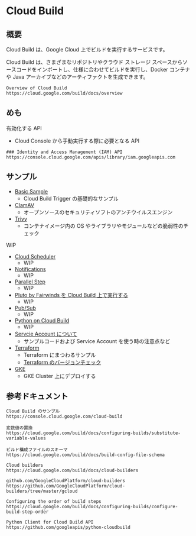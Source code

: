 # Cloud Build

## 概要

Cloud Build は、Google Cloud 上でビルドを実行するサービスです。

Cloud Build は、さまざまなリポジトリやクラウド ストレージ スペースからソースコードをインポートし、仕様に合わせてビルドを実行し、Docker コンテナや Java アーカイブなどのアーティファクトを生成できます。

```
Overview of Cloud Build
https://cloud.google.com/build/docs/overview
```

## めも

有効化する API

+ Cloud Console から手動実行する際に必要となる API

```
### Identity and Access Management (IAM) API
https://console.cloud.google.com/apis/library/iam.googleapis.com
```

## サンプル

+ [Basic Sample](./samples-basic)
  + Cloud Build Trigger の基礎的なサンプル
+ [ClamAV](./samples-clamav)
  + オープンソースのセキュリティソフトのアンチウイルスエンジン
+ [Trivy](./samples-trivy)
  + コンテナイメージ内の OS やライブラリやモジュールなどの脆弱性のチェック

WIP

+ [Cloud Scheduler](./cloudscheduler)
  + WIP
+ [Notifications](./notifications)
  + WIP
+ [Parallel Step](./parallel-step)
  + WIP
+ [Pluto by Fairwinds を Cloud Build 上で実行する](./pluto)
  + WIP
+ [Pub/Sub](./pubsub)
  + WIP
+ [Python on Cloud Build](./python)
  + WIP
+ [Servcie Account について](./service-account)
  + サンプルコードおよび Service Account を使う時の注意点など
+ [Terraform](./terraform/)
  + Terraform にまつわるサンプル
  + [Terraform のバージョンチェック](./terraform/README.md#terraform-のバージョンチェック)
+ [GKE](../kubernetes/builds)
  + GKE Cluster 上にデプロイする

## 参考ドキュメント

```
Cloud Build のサンプル
https://console.cloud.google.com/cloud-build
```
```
変数値の置換
https://cloud.google.com/build/docs/configuring-builds/substitute-variable-values
```
```
ビルド構成ファイルのスキーマ
https://cloud.google.com/build/docs/build-config-file-schema
```
```
Cloud builders
https://cloud.google.com/build/docs/cloud-builders
```
```
github.com/GoogleCloudPlatform/cloud-builders
https://github.com/GoogleCloudPlatform/cloud-builders/tree/master/gcloud
```
```
Configuring the order of build steps
https://cloud.google.com/build/docs/configuring-builds/configure-build-step-order
```
```
Python Client for Cloud Build API
https://github.com/googleapis/python-cloudbuild
```
